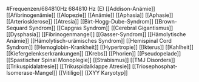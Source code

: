 #Frequenzen/684810Hz
684810 Hz (E)
[[Addison-Anämie]]
[[Afibrinogenämie]]
[[Alopezie]]
[[Anämie]]
[[Aphasia]]
[[Aphasie]]
[[Arteriosklerose]]
[[Atresia]]
[[Birt-Hogg-Dube-Syndrom]]
[[Brown-Sequard Syndrom]]
[[Capgras Syndrom]]
[[Cerebral Gigantismus]]
[[Dysphasia]]
[[Fibrinogenmangel]]
[[Gasser-Syndrom]]
[[Hämolytische Anämie]]
[[Hämolytisch-urämisches Syndrom]]
[[Hemispinal Cord Syndrom]]
[[Hemoglobin-Krankheit]]
[[Hypertropie]]
[[Ikterus]]
[[Kahlheit]]
[[Kiefergelenkserkrankungen]]
[[Krebs]]
[[Phorien]]
[[Pseudopelade]]
[[Spastischer Spinal Monoplegie]]
[[Strabismus]]
[[TMJ Disorders]]
[[Trikuspidalatresie]]
[[Trikuspidalklappe Atresie]]
[[Triosephosphat-Isomerase-Mangel]]
[[Vitiligo]]
[[XYY Karyotyp]]